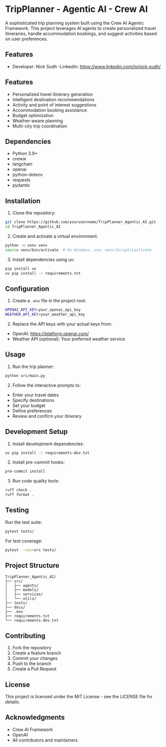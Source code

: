 # TripPlanner - Agentic AI - Crew AI

A sophisticated trip planning system built using the Crew AI Agentic Framework. This project leverages AI agents to create personalized travel itineraries, handle accommodation bookings, and suggest activities based on user preferences.

## Features
- Developer: Nick Sudh
-LinkedIn: https://www.linkedin.com/in/nick-sudh/

## Features

- Personalized travel itinerary generation
- Intelligent destination recommendations
- Activity and point of interest suggestions
- Accommodation booking assistance
- Budget optimization
- Weather-aware planning
- Multi-city trip coordination

## Dependencies

- Python 3.9+
- crewai
- langchain
- openai
- python-dotenv
- requests
- pydantic

## Installation

1. Clone the repository:
```bash
git clone https://github.com/yourusername/TripPlanner_Agentic_AI.git
cd TripPlanner_Agentic_AI
```

2. Create and activate a virtual environment:
```bash
python -m venv venv
source venv/bin/activate  # On Windows, use: venv\Scripts\activate
```

3. Install dependencies using uv:
```bash
pip install uv
uv pip install -r requirements.txt
```

## Configuration

1. Create a `.env` file in the project root:
```bash
OPENAI_API_KEY=your_openai_api_key
WEATHER_API_KEY=your_weather_api_key
```

2. Replace the API keys with your actual keys from:
- OpenAI: https://platform.openai.com/
- Weather API (optional): Your preferred weather service

## Usage

1. Run the trip planner:
```bash
python src/main.py
```

2. Follow the interactive prompts to:
- Enter your travel dates
- Specify destinations
- Set your budget
- Define preferences
- Review and confirm your itinerary

## Development Setup

1. Install development dependencies:
```bash
uv pip install -r requirements-dev.txt
```

2. Install pre-commit hooks:
```bash
pre-commit install
```

3. Run code quality tools:
```bash
ruff check .
ruff format .
```

## Testing

Run the test suite:
```bash
pytest tests/
```

For test coverage:
```bash
pytest --cov=src tests/
```

## Project Structure

```
TripPlanner_Agentic_AI/
├── src/
│   ├── agents/
│   ├── models/
│   ├── services/
│   └── utils/
├── tests/
├── docs/
├── .env
├── requirements.txt
└── requirements-dev.txt
```

## Contributing

1. Fork the repository
2. Create a feature branch
3. Commit your changes
4. Push to the branch
5. Create a Pull Request

## License

This project is licensed under the MIT License - see the LICENSE file for details.

## Acknowledgments

- Crew AI Framework
- OpenAI
- All contributors and maintainers
